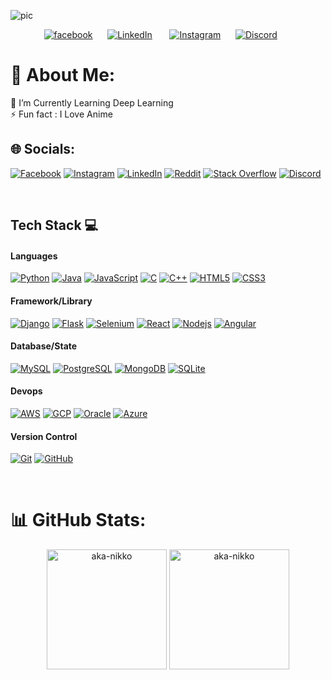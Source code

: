 ![pic](https://github.com/aka-nikko/aka-nikko/assets/54620652/81db8538-d5be-47dd-90ab-046589d52d6d)

<!--Social media-->
<p align="center">
    <a href="https://facebook.com/anshul.verma.0" target="blank"><img alt="facebook" title="facebook" src="https://img.shields.io/badge/Facebook-000000?style=for-the-badge&logo=facebook&logoColor=blue" /></a>&#8287;&#8287;&#8287;&#8287;&#8287;
    <a href="https://www.linkedin.com/in/anshul-verma-0" target="blank"><img alt="LinkedIn" title="LinkedIn" src="https://img.shields.io/badge/Linkedin-000000?style=for-the-badge&logo=linkedin&logoColor=blue"></a>
    &#8287;&#8287;&#8287;&#8287;&#8287;
    <a href="https://instagram.com/_anshul_._verma" target="blank"><img alt="Instagram" title="Instagram" src="https://img.shields.io/badge/Instagram-000000?style=for-the-badge&logo=instagram&logoColor=pink" /></a>&#8287;&#8287;&#8287;&#8287;&#8287;
    <a href="https://discord.com/users/nikko__" target="blank"><img alt="Discord" title="Discord" src="https://img.shields.io/badge/Discord-000000?style=for-the-badge&logo=discord&logoColor=blue" /></a>
    &#8287;&#8287;&#8287;&#8287;&#8287;
</p>
<!--End of Social media-->


# 💫 About Me:
🌱 I’m Currently Learning Deep Learning<br>⚡ Fun fact : I Love Anime


## 🌐 Socials:
[![Facebook](https://img.shields.io/badge/Facebook-000000?style=for-the-badge&logo=facebook&logoColor=blue)](https://facebook.com/anshul.verma.0) [![Instagram](https://img.shields.io/badge/Instagram-000000?style=for-the-badge&logo=instagram&logoColor=pink)](https://instagram.com/_anshul_._verma) [![LinkedIn](https://img.shields.io/badge/Linkedin-000000?style=for-the-badge&logo=linkedin&logoColor=blue)](https://linkedin.com/in/anshul-verma-0) [![Reddit](https://img.shields.io/badge/Reddit-000000?style=for-the-badge&logo=reddit&logoColor=orange)](https://reddit.com/user/nikko921) [![Stack Overflow](https://img.shields.io/badge/Stackoverflow-000000?style=for-the-badge&logo=stackoverflow&logoColor=white)](https://stackoverflow.com/users/15887172) [![Discord](https://img.shields.io/badge/Discord-000000?style=for-the-badge&logo=discord&logoColor=white)](https://discord.com/users/nikko__) 

<br>

## Tech Stack 💻
#### Languages
[![Python](https://img.shields.io/badge/Python-000?style=for-the-badge&logo=Python&logoColor=white)](https://www.learnpython.org/)
[![Java](https://img.shields.io/badge/-Java-000?style=for-the-badge&logo=java)](https://www.java.com/)
[![JavaScript](https://img.shields.io/badge/-JavaScript-000?style=for-the-badge&logo=javascript)](https://www.javascript.com/)
[![C](https://img.shields.io/badge/c-000?style=for-the-badge&logo=c&logoColor=white)](https://www.cprogramming.com/)
[![C++](https://img.shields.io/badge/C++-000?style=for-the-badge&logo=C%2B%2B&logoColor=white)](https://www.cprogramming.com/)
[![HTML5](https://img.shields.io/badge/-HTML5-000?style=for-the-badge&logo=html5)](https://html.com/)
[![CSS3](https://img.shields.io/badge/-CSS3-000?style=for-the-badge&logo=css3)](https://developer.mozilla.org/en-US/docs/Web/CSS)

#### Framework/Library
[![Django](https://img.shields.io/badge/-Django-000?style=for-the-badge&logo=django)](https://www.djangoproject.com/)
[![Flask](https://img.shields.io/badge/-Flask-000?style=for-the-badge&logo=flask)](https://flask.palletsprojects.com/)
[![Selenium](https://img.shields.io/badge/-Selenium-000?style=for-the-badge&logo=selenium)](https://www.selenium.dev/)
[![React](https://img.shields.io/badge/-ReactJS-000?style=for-the-badge&logo=react)](https://legacy.reactjs.org/docs/getting-started.html)
[![Nodejs](https://img.shields.io/badge/-NodeJS-000?style=for-the-badge&logo=node.js)](https://nodejs.org/en/docs)
[![Angular](https://img.shields.io/badge/-AngularJS-000?style=for-the-badge&logo=angular)](https://docs.angularjs.org/guide/introduction)

#### Database/State
[![MySQL](https://img.shields.io/badge/-MySQL-000?style=for-the-badge&logo=mysql)](https://www.mysql.com/)
[![PostgreSQL](https://img.shields.io/badge/-PostgreSQL-000?style=for-the-badge&logo=postgresql)](https://www.postgresql.org/)
[![MongoDB](https://img.shields.io/badge/-MongoDB-000?style=for-the-badge&logo=mongodb)](https://www.mongodb.com/docs/)
[![SQLite](https://img.shields.io/badge/-SQLite-000?style=for-the-badge&logo=sqlite)](https://www.sqlite.org/)

#### Devops
[![AWS](https://img.shields.io/badge/-AWS-000?style=for-the-badge&logo=amazon)](https://aws.amazon.com/)
[![GCP](https://img.shields.io/badge/-GCP-000?style=for-the-badge&logo=google)](https://cloud.google.com/)
[![Oracle](https://img.shields.io/badge/-Oracle-000?style=for-the-badge&logo=oracle)](https://www.oracle.com/in/cloud/)
[![Azure](https://img.shields.io/badge/-Azure-000?style=for-the-badge&logo=azure)](https://azure.microsoft.com/en-in)

#### Version Control
[![Git](https://img.shields.io/badge/-Git-000?style=for-the-badge&logo=git)](https://git-scm.com/doc)
[![GitHub](https://img.shields.io/badge/-GitHub-000?style=for-the-badge&logo=github)](https://github.com/)

<br>

# 📊 GitHub Stats:
<div align=center>
  <img align="center" src="https://github-readme-stats.vercel.app/api/top-langs?username=aka-nikko&show_icons=true&locale=en&layout=compact" alt="aka-nikko" height="192px"/>
  <img align="center" src="https://github-readme-streak-stats.herokuapp.com/?user=aka-nikko&theme=default" alt="aka-nikko" height="192px"/>
</div>
